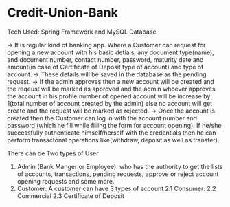 # Credit-Union-Bank
Tech Used: Spring Framework and MySQL Database

-> It is regular kind of banking app. Where a Customer can request for opening a new account with his basic detials, any document type(name),
  and document number, contact number, password, maturity date and amount(in case of Certificate of Deposit type of account) and type of account.
-> These details will be saved in the database as the pending request.
-> If the admin approves then a new account will be created and the reqeust will be marked as approved and the admin whoever approves the account in his profile number of opened account will be increase by 1(total number of account created by the admin) else no account will get create and the request will be marked as rejected.
-> Once the account is created then the Customer can log in with the account number and password (which he fill while filling the form for account opening).
If he/she successfully authenticate himself/herself with the credentials then he can perform transactonal operations like(withdraw, deposit as well as transfer).

There can be Two types of User
  1. Admin (Bank Manger or Employee): who has the authority to get the lists of accounts, transactions, pending requests, approve or reject account opening requests and         some more.
  2. Customer: 
      A customer can have 3 types of account 
      2.1 Consumer: 
      2.2 Commercial
      2.3 Certificate of Deposit
